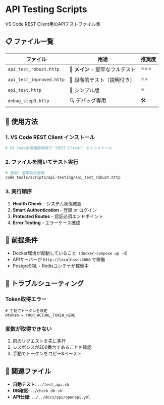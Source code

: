 # API Testing Scripts

VS Code REST Client用のAPIテストファイル集

## 📋 ファイル一覧

| ファイル | 用途 | 推奨度 |
|---------|------|--------|
| `api_test_robust.http` | 🌟 **メイン** - 堅牢なフルテスト | ⭐⭐⭐ |
| `api_test_improved.http` | 📝 段階的テスト（説明付き） | ⭐⭐ |
| `api_test.http` | 🔧 シンプル版 | ⭐ |
| `debug_step3.http` | 🔍 デバッグ専用 | 🛠️ |

## 🚀 使用方法

### 1. VS Code REST Client インストール
```bash
# VS Code拡張機能検索で "REST Client" をインストール
```

### 2. ファイルを開いてテスト実行
```bash
# 推奨: 堅牢版を使用
code tools/scripts/api-testing/api_test_robust.http
```

### 3. 実行順序
1. **Health Check** - システム状態確認
2. **Smart Authentication** - 登録 or ログイン
3. **Protected Routes** - 認証必須エンドポイント
4. **Error Testing** - エラーケース確認

## 📝 前提条件

- Docker環境が起動していること（`docker-compose up -d`）
- APIサーバーが `http://localhost:8000` で稼働
- PostgreSQL・Redisコンテナが稼働中

## 🔧 トラブルシューティング

### Token取得エラー
```http
# 手動でトークンを設定
@token = YOUR_ACTUAL_TOKEN_HERE
```

### 変数が取得できない
1. 前のリクエストを先に実行
2. レスポンスが200番台であることを確認
3. 手動でトークンをコピー&ペースト

## 🔗 関連ファイル

- **自動テスト**: `../test_api.sh`
- **DB確認**: `../check_db.sh` 
- **API仕様**: `../../docs/api/openapi.yml`